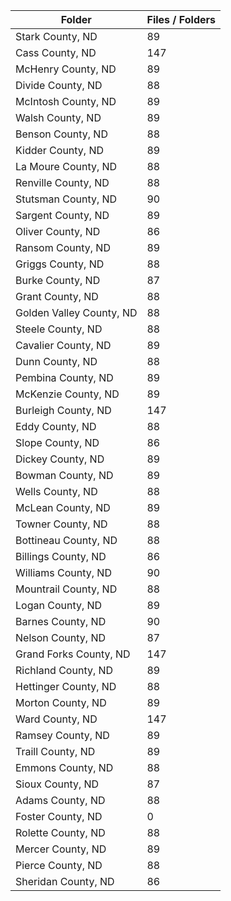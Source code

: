 | Folder                   |   Files / Folders |
|--------------------------|-------------------|
| Stark County, ND         |                89 |
| Cass County, ND          |               147 |
| McHenry County, ND       |                89 |
| Divide County, ND        |                88 |
| McIntosh County, ND      |                89 |
| Walsh County, ND         |                89 |
| Benson County, ND        |                88 |
| Kidder County, ND        |                89 |
| La Moure County, ND      |                88 |
| Renville County, ND      |                88 |
| Stutsman County, ND      |                90 |
| Sargent County, ND       |                89 |
| Oliver County, ND        |                86 |
| Ransom County, ND        |                89 |
| Griggs County, ND        |                88 |
| Burke County, ND         |                87 |
| Grant County, ND         |                88 |
| Golden Valley County, ND |                88 |
| Steele County, ND        |                88 |
| Cavalier County, ND      |                89 |
| Dunn County, ND          |                88 |
| Pembina County, ND       |                89 |
| McKenzie County, ND      |                89 |
| Burleigh County, ND      |               147 |
| Eddy County, ND          |                88 |
| Slope County, ND         |                86 |
| Dickey County, ND        |                89 |
| Bowman County, ND        |                89 |
| Wells County, ND         |                88 |
| McLean County, ND        |                89 |
| Towner County, ND        |                88 |
| Bottineau County, ND     |                88 |
| Billings County, ND      |                86 |
| Williams County, ND      |                90 |
| Mountrail County, ND     |                88 |
| Logan County, ND         |                89 |
| Barnes County, ND        |                90 |
| Nelson County, ND        |                87 |
| Grand Forks County, ND   |               147 |
| Richland County, ND      |                89 |
| Hettinger County, ND     |                88 |
| Morton County, ND        |                89 |
| Ward County, ND          |               147 |
| Ramsey County, ND        |                89 |
| Traill County, ND        |                89 |
| Emmons County, ND        |                88 |
| Sioux County, ND         |                87 |
| Adams County, ND         |                88 |
| Foster County, ND        |                 0 |
| Rolette County, ND       |                88 |
| Mercer County, ND        |                89 |
| Pierce County, ND        |                88 |
| Sheridan County, ND      |                86 |
